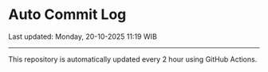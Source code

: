# Auto Commit Log

Last updated: Monday, 20-10-2025 11:19 WIB

---

This repository is automatically updated every 2 hour using GitHub Actions.
